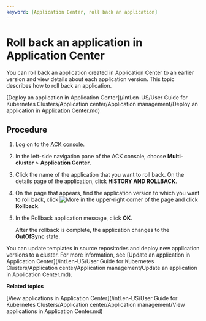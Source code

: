 ```yaml
---
keyword: [Application Center, roll back an application]
---
```


# Roll back an application in Application Center

You can roll back an application created in Application Center to an earlier version and view details about each application version. This topic describes how to roll back an application.

[Deploy an application in Application Center](/intl.en-US/User Guide for Kubernetes Clusters/Application center/Application management/Deploy an application in Application Center.md)

## Procedure

1.  Log on to the [ACK console](https://cs.console.aliyun.com).

2.  In the left-side navigation pane of the ACK console, choose **Multi-cluster** \> **Application Center**.

3.  Click the name of the application that you want to roll back. On the details page of the application, click **HISTORY AND ROLLBACK**.

4.  On the page that appears, find the application version to which you want to roll back, click ![More](https://static-aliyun-doc.oss-accelerate.aliyuncs.com/assets/img/en-US/4955359951/p128515.png) in the upper-right corner of the page and click **Rollback**.

5.  In the Rollback application message, click **OK**.

    After the rollback is complete, the application changes to the **OutOfSync** state.


You can update templates in source repositories and deploy new application versions to a cluster. For more information, see [Update an application in Application Center](/intl.en-US/User Guide for Kubernetes Clusters/Application center/Application management/Update an application in Application Center.md).

**Related topics**  


[View applications in Application Center](/intl.en-US/User Guide for Kubernetes Clusters/Application center/Application management/View applications in Application Center.md)

